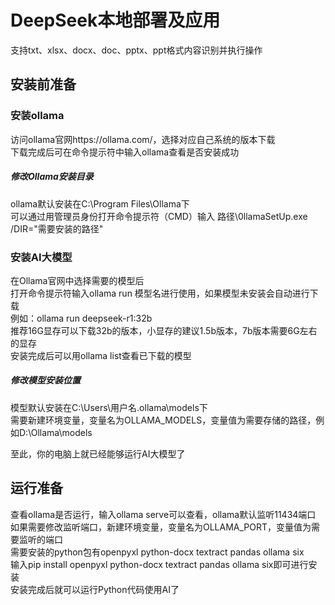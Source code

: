 # DeepSeek本地部署及应用
支持txt、xlsx、docx、doc、pptx、ppt格式内容识别并执行操作
## 安装前准备
### 安装ollama
访问ollama官网https://ollama.com/，选择对应自己系统的版本下载<br>
下载完成后可在命令提示符中输入ollama查看是否安装成功<br>
##### 修改Ollama安装目录
ollama默认安装在C:\Program Files\Ollama下<br>
可以通过用管理员身份打开命令提示符（CMD）输入 路径\0llamaSetUp.exe /DIR="需要安装的路径"<br>
### 安装AI大模型
在Ollama官网中选择需要的模型后<br>
打开命令提示符输入ollama run 模型名进行使用，如果模型未安装会自动进行下载<br>
例如：ollama run deepseek-r1:32b<br>
推荐16G显存可以下载32b的版本，小显存的建议1.5b版本，7b版本需要6G左右的显存<br>
安装完成后可以用ollama list查看已下载的模型<br>
##### 修改模型安装位置
模型默认安装在C:\Users\用户名\.ollama\models下<br>
需要新建环境变量，变量名为OLLAMA_MODELS，变量值为需要存储的路径，例如D:\Ollama\models<br>

至此，你的电脑上就已经能够运行AI大模型了<br>
## 运行准备
查看ollama是否运行，输入ollama serve可以查看，ollama默认监听11434端口<br>
如果需要修改监听端口，新建环境变量，变量名为OLLAMA_PORT，变量值为需要监听的端口<br>
需要安装的python包有openpyxl python-docx textract pandas ollama six<br>
输入pip install openpyxl python-docx textract pandas ollama six即可进行安装<br>
安装完成后就可以运行Python代码使用AI了<br>